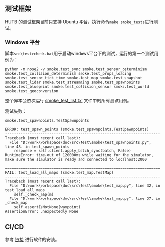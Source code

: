 ## 测试框架

HUTB 的测试框架目前只支持 Ubuntu 平台，执行命令`make smoke_tests`进行测试。


### Windows 平台

脚本`src\test>check.bat`用于启动windows平台下的测试，运行的第一个测试用例为：
```shell
python -m nose2 -v smoke.test_sync smoke.test_sensor_determinism smoke.test_collision_determinism smoke.test_props_loading smoke.test_sensor_tick_time smoke.test_map smoke.test_snapshot smoke.test_lidar smoke.test_streamming smoke.test_spawnpoints smoke.test_blueprint smoke.test_collision_sensor smoke.test_world smoke.test_geoconversion
```
整个脚本会依次运行 [smoke_test_list.txt](https://github.com/OpenHUTB/doc/blob/master/src/test/smoke_test_list.txt) 文件中的所有测试用例。


测试失败：
```shell
smoke.test_spawnpoints.TestSpawnpoints
```


```text
ERROR: test_spawn_points (smoke.test_spawnpoints.TestSpawnpoints)
----------------------------------------------------------------------
Traceback (most recent call last):
  File "D:\work\workspace\doc\src\test\smoke\test_spawnpoints.py", line 48, in test_spawn_points
    response = self.client.apply_batch_sync(batch, False)
RuntimeError: time-out of 120000ms while waiting for the simulator, make sure the simulator is ready and connected to localhost:2000

======================================================================
FAIL: test_load_all_maps (smoke.test_map.TestMap)
----------------------------------------------------------------------
Traceback (most recent call last):
  File "D:\work\workspace\doc\src\test\smoke\test_map.py", line 32, in test_load_all_maps
    self._check_map(m)
  File "D:\work\workspace\doc\src\test\smoke\test_map.py", line 37, in _check_map
    self.assertIsNotNone(waypoint)
AssertionError: unexpectedly None
```

## CI/CD

参考 [链接](https://www.cnblogs.com/dotnet261010/p/11495762.html) 进行软件的安装。

